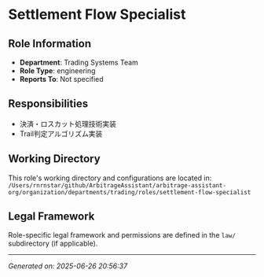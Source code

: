 # Settlement Flow Specialist

## Role Information
- **Department**: Trading Systems Team
- **Role Type**: engineering
- **Reports To**: Not specified

## Responsibilities
- 決済・ロスカット処理技術実装
- Trail判定アルゴリズム実装

## Working Directory
This role's working directory and configurations are located in:
`/Users/rnrnstar/github/ArbitrageAssistant/arbitrage-assistant-org/organization/departments/trading/roles/settlement-flow-specialist`

## Legal Framework
Role-specific legal framework and permissions are defined in the `law/` subdirectory (if applicable).

---
*Generated on: 2025-06-26 20:56:37*
